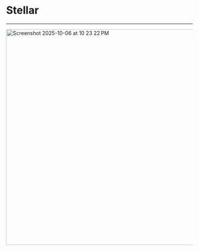 # Stellar
---
<img width="537" height="582" alt="Screenshot 2025-10-06 at 10 23 22 PM" src="https://github.com/user-attachments/assets/5c425ca1-afd8-47ba-9c32-89ec797a8d96" />
